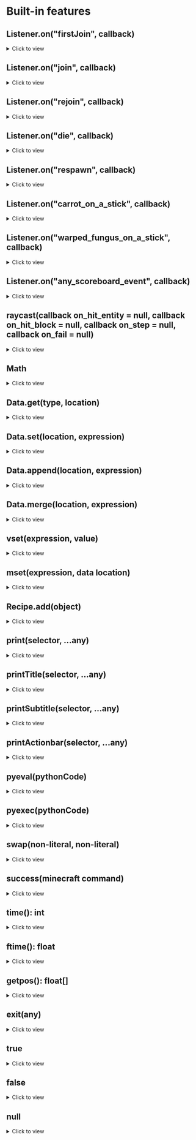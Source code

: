 # Built-in features

## Listener.on("firstJoin", callback)

<details>
<summary>Click to view</summary>

Runs the callback when a player joins the world for the first time. Runs at and as the player.

```js
Listener.on("firstJoin", () => {
    print(@s, "Welcome!")
})
```

</details>

## Listener.on("join", callback)

<details>
<summary>Click to view</summary>

Runs the callback when a player joins the world. Runs at and as the player.

```js
Listener.on("join", () => {
    print(@s, "Welcome!")
})
```

</details>

## Listener.on("rejoin", callback)

<details>
<summary>Click to view</summary>

Runs the callback when a player rejoins the world. Runs at and as the player.

```js
Listener.on("rejoin", () => {
    print(@s, "Welcome back!")
})
```

</details>

## Listener.on("die", callback)

<details>
<summary>Click to view</summary>

Runs the callback when a player dies. Runs at and as the player.

```js
Listener.on("die", () => {
    print(@s, "You died!")
})
```

</details>

## Listener.on("respawn", callback)

<details>
<summary>Click to view</summary>

Runs the callback when a player respawns. Runs at and as the player.

```js
Listener.on("respawn", () => {
    print(@s, "You respawned!")
})
```

</details>

## Listener.on("carrot_on_a_stick", callback)

<details>
<summary>Click to view</summary>

Runs when a player right clicks holding a carrot on a stick. Runs at and as the player.

```js
Listener.on("carrot_on_a_stick", () => {
    print(@s, "You clicked!")
})
```

</details>

## Listener.on("warped_fungus_on_a_stick", callback)

<details>
<summary>Click to view</summary>

Runs when a player right clicks holding a warped fungus on a stick. Runs at and as the player.

```js
Listener.on("warped_fungus_on_a_stick", () => {
    print(@s, "You clicked!")
})
```

</details>

## Listener.on("any_scoreboard_event", callback)

<details>
<summary>Click to view</summary>

Runs when any scoreboard event happens. Runs at and as the player.

```js
Listener.on("jump", () => {
    print(@s, "You jumped!")
})
```

</details>

## raycast(callback on_hit_entity = null, callback on_hit_block = null, callback on_step = null, callback on_fail = null)

<details>
<summary>Click to view</summary>

Runs raycast at the current scope's position. Entity callback will be called as the entity. Block callback will be
called positioned at the block.

You can configure the starting position and rotation using the execute macros:

```js
as @p positioned 10 5 4 facing 8 5 2 {
    success = raycast(() => {
        print("Hit an entity with the following uuid: ", @s.UUID)
    }, () => {
        print("Hit a block at the following position: ", getpos())
    }, () => {
        print("Raycaster is stepping...")
    }, () => {
        print("Raycaster didn't hit anything! Infinity and beyond...")
    })
    
    print("Raycaster's succession as a boolean: ", success)
}
```

</details>

## Math

<details>
<summary>Click to view</summary>

- Math.sqrt(int | float): float
- Math.isqrt(int | float): int
- Math.cbrt(int | float): float
- Math.exp(int | float): float
- Math.fastexp(int | float): float
- Math.ipow(int | float, int): int | float
- Math.sin(int | float): float
- Math.cos(int | float): float
- Math.tan(int | float): float
- Math.arcsin(int | float): float
- Math.arccos(int | float): float
- Math.arctan(int | float): float
- Math.fastarcsin(int | float): float
- Math.fastarccos(int | float): float
- Math.fastarctan(int | float): float
- Math.floor(int | float): int
- Math.ceil(int | float): int
- Math.round(int | float): int
- Math.min(...(int | float)): int | float
- Math.max(...(int | float)): int | float
- Math.random(int min=1, int max=2147483647): int
- Math.frandom(int min=1, int max=2147483647): float

</details>

## Data.get(type, location)

<details>
<summary>Click to view</summary>

Returns the value at the given location.

Examples:

```js
a = Data.get(int, @s.SelectedItem.count)
```

</details>

## Data.set(location, expression)

<details>
<summary>Click to view</summary>

Sets the value at the given location.

Examples:

```js
a = 5
Data.set(@s.Health, 10 + 5 - a)
```

</details>

## Data.append(location, expression)

<details>
<summary>Click to view</summary>

Appends the value at the given location.

Examples:

```js
a = 5
Data.append(some_storage path, 10 + 5 - a)
```

</details>

## Data.merge(location, expression)

<details>
<summary>Click to view</summary>

Merges the value at the given location.

Examples:

```js
Data.merge(@s, {Health: 10})
Data.merge(@s.attributes, [{"id": "minecraft:generic.movement_speed", "base": 0.1}])
```

</details>

## vset(expression, value)

<details>
<summary>Click to view</summary>

Sets the value of a variable. Allows macros.

Examples:

```js
a = 10
b = 3
vset(a, $(b + 10)$(b + 5))
```

</details>

## mset(expression, data location)

<details>
<summary>Click to view</summary>

Sets the value of a variable from a data location. Allows macros.

Examples:

```js
a = 10
mset(a, player_storage points."$(@s.UUID)")
```

</details>

## Recipe.add(object)

<details>
<summary>Click to view</summary>

:::warning
This is a macro function, so it will run in compile time and bypass flow controls.
:::

</details>

## print(selector, ...any)

<details>
<summary>Click to view</summary>

Prints the given values to the given selector.

</details>

## printTitle(selector, ...any)

<details>
<summary>Click to view</summary>

Prints the given values to the given selector as a title.

</details>

## printSubtitle(selector, ...any)

<details>
<summary>Click to view</summary>

Prints the given values to the given selector as a subtitle.

</details>

## printActionbar(selector, ...any)

<details>
<summary>Click to view</summary>

Prints the given values to the given selector as an actionbar message.

</details>

## pyeval(pythonCode)

<details>
<summary>Click to view</summary>

Executes the given python expression.

</details>

## pyexec(pythonCode)

<details>
<summary>Click to view</summary>

Executes the given python code.

Adds the given object to the recipes.

</details>

## swap(non-literal, non-literal)

<details>
<summary>Click to view</summary>

Executes the given python code.

Adds the given object to the recipes.

</details>

## success(minecraft command)

<details>
<summary>Click to view</summary>

Returns whether the given minecraft command runs successfully.

</details>

## time(): int

<details>
<summary>Click to view</summary>

Returns the current time in game ticks.

</details>

## ftime(): float

<details>
<summary>Click to view</summary>

Returns the current time in seconds as a float.

</details>

## getpos(): float[]

<details>
<summary>Click to view</summary>

Returns the current position the function is running from. Works by summoning a marker and using its Pos NBT.

</details>

## exit(any)

<details>
<summary>Click to view</summary>

Lets you return in the main scope.

</details>

## true

<details>
<summary>Click to view</summary>

Macro for 1.

</details>

## false

<details>
<summary>Click to view</summary>

Macro for 0.

</details>

## null

<details>
<summary>Click to view</summary>

Macro for 0.

</details>
